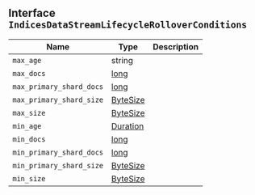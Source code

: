 ## Interface `IndicesDataStreamLifecycleRolloverConditions`

| Name | Type | Description |
| - | - | - |
| `max_age` | string | &nbsp; |
| `max_docs` | [long](./long.md) | &nbsp; |
| `max_primary_shard_docs` | [long](./long.md) | &nbsp; |
| `max_primary_shard_size` | [ByteSize](./ByteSize.md) | &nbsp; |
| `max_size` | [ByteSize](./ByteSize.md) | &nbsp; |
| `min_age` | [Duration](./Duration.md) | &nbsp; |
| `min_docs` | [long](./long.md) | &nbsp; |
| `min_primary_shard_docs` | [long](./long.md) | &nbsp; |
| `min_primary_shard_size` | [ByteSize](./ByteSize.md) | &nbsp; |
| `min_size` | [ByteSize](./ByteSize.md) | &nbsp; |
